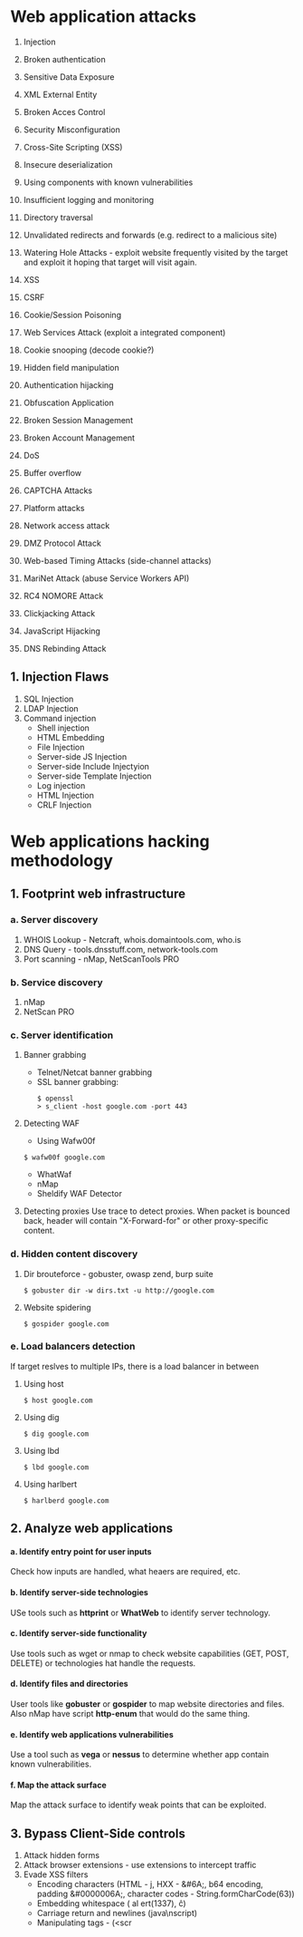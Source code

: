 # Web application attacks

1. Injection
2. Broken authentication
3. Sensitive Data Exposure
4. XML External Entity
5. Broken Acces Control
6. Security Misconfiguration
7. Cross-Site Scripting (XSS)
8. Insecure deserialization
9. Using components with known vulnerabilities
10. Insufficient logging and monitoring

11. Directory traversal
12. Unvalidated redirects and forwards (e.g. redirect to a malicious site)
13. Watering Hole Attacks - exploit website frequently visited by the target and exploit it hoping that target will visit again.
14. XSS
15. CSRF
16. Cookie/Session Poisoning
17. Web Services Attack (exploit a integrated component)
18. Cookie snooping (decode cookie?)
19. Hidden field manipulation
20. Authentication hijacking
21. Obfuscation Application
22. Broken Session Management
23. Broken Account Management
24. DoS
25. Buffer overflow
26. CAPTCHA Attacks
27. Platform attacks
28. Network access attack
29. DMZ Protocol Attack
30. Web-based Timing Attacks (side-channel attacks)
31. MariNet Attack (abuse Service Workers API)
32. RC4 NOMORE Attack
33. Clickjacking Attack
33. JavaScript Hijacking
34. DNS Rebinding Attack

## 1. Injection Flaws
1. SQL Injection
2. LDAP Injection
3. Command injection
	- Shell injection
	- HTML Embedding
	- File Injection
	- Server-side JS Injection
	- Server-side Include Injectyion
	- Server-side Template Injection
	- Log injection
	- HTML Injection
	- CRLF Injection

# Web applications hacking methodology

## 1. Footprint web infrastructure
### a. Server discovery
1. WHOIS Lookup - Netcraft, whois.domaintools.com, who.is
2. DNS Query - tools.dnsstuff.com, network-tools.com
3. Port scanning - nMap, NetScanTools PRO

### b. Service discovery
1. nMap
2. NetScan PRO

### c. Server identification
1. Banner grabbing
	- Telnet/Netcat banner grabbing
	- SSL banner grabbing:
		```
		$ openssl
		> s_client -host google.com -port 443
		```
2. Detecting WAF
	- Using Wafw00f
	```
	$ wafw00f google.com
	```
	- WhatWaf
	- nMap
	- Sheldify WAF Detector

3. Detecting proxies
	Use trace to detect proxies. When packet is bounced back, header will contain "X-Forward-for" or other proxy-specific content.

### d. Hidden content discovery
1. Dir brouteforce - gobuster, owasp zend, burp suite
	```
	$ gobuster dir -w dirs.txt -u http://google.com
	```
2. Website spidering
	```
	$ gospider google.com
	```

### e. Load balancers detection
If target reslves to multiple IPs, there is a load balancer in between
1. Using host
	```
	$ host google.com
	```

2. Using dig
	```
	$ dig google.com
	```

3. Using lbd
	```
	$ lbd google.com
	```

4. Using harlbert
	```
	$ harlberd google.com
	```

## 2. Analyze web applications
#### a. Identify entry point for user inputs
Check how inputs are handled, what heaers are required, etc.

#### b. Identify server-side technologies
USe tools such as **httprint** or **WhatWeb** to identify server technology.

#### c. Identify server-side functionality
Use tools such as wget or nmap to check website capabilities (GET, POST, DELETE) or technologies hat handle the requests.

#### d. Identify files and directories
User tools like **gobuster** or **gospider** to map website directories and files.
Also nMap have script **http-enum** that would do the same thing.

#### e. Identify web applications vulnerabilities
Use a tool such as **vega** or **nessus** to determine whether app contain known vulnerabilities.

#### f. Map the attack surface
Map the attack surface to identify weak points that can be exploited.

## 3. Bypass Client-Side controls
1. Attack hidden forms
2. Attack browser extensions - use extensions to intercept traffic
3. Evade XSS filters
	- Encoding characters (HTML - &#106;, HXX - &#6A;, b64 encoding, padding &#0000006A;, character codes - String.formCharCode(63))
	- Embedding whitespace ( al ert(1337),  &#x109;)
	- Carriage return and newlines (java\nscript)
	- Manipulating tags - (<scr<script>ipt>, <img/src="">, <a onmousedown=alert(1)>)

## 4. Attack auth mechanism

#### a. Design and implementation flaws
1. Bad passwords
2. Broute-force login
3. Verbose failure messages
4. Insecure transmission of credentials
5. Password reset mechanism
6. Forgotten password mechanism
7. Rememberme functionality
8. User impersonation
9. Improper validation
10. Predictable usernames and passwords
11. Insecure distribution of credentials
12. Fail-open login
13. Fail in multistage login mechanism
14. Insecure storage of creds 

#### b. Username enumeration
When entering wrong credentials, check if the message indicate which one is wrong.
- verbose fails messages
- predictable usernames

#### c. Password attacks
- Password changing (send a link to victim to reset passw if CSRF is not working)
- Password recovery
- Remember-me exploit
- Password guessing
- Password brute-forcing
- Tools used: THC-Hydra

#### d. Session attacks
- Session ID predicted
- Session ID bruteforcing
- Session poisoning

#### e. Cookie exploitation
- Cookie poisoning
- Cookie sniffing
- Cookie reply

#### f. Bypass authentication
 - Bypas SML based SSO

## 5. Attack auth schemes
#### a. Uniform resources identifier (URI)
#### b. POST Data
#### c. Query string and cookies
#### d. Parameter tampering
#### e. HTTP Headers
#### f. Hidden tags

## 6. Attack ACL
## 7. Attack session management mechanism
## 8. Perform injection attacks
## 9. Attack Application Logic flaws
## 10. Attach shared environment
## 11. Attack Database Connectivity
## 12. Attack web app client
## 13. Attack web services

# Web API, Webhooks, Weh Shells

# Web application security

